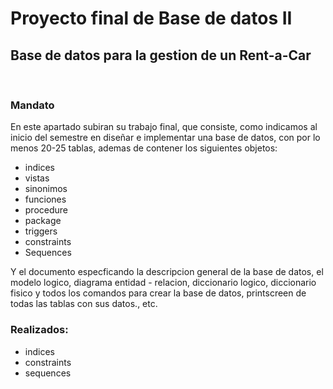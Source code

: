 # Proyecto final de Base de datos II
## Base de datos para la gestion de un Rent-a-Car

<br/>

### Mandato
En este apartado subiran su trabajo final, que consiste, como indicamos al inicio del semestre en diseñar e implementar una base de datos, con por lo menos 20-25 tablas, ademas de contener los siguientes objetos: 
* indices
* vistas
* sinonimos
* funciones
* procedure
* package
* triggers
* constraints
* Sequences

Y el documento especficando la descripcion general de la base de datos, el modelo logico, diagrama entidad - relacion, diccionario logico, diccionario fisico y todos los comandos para crear la base de datos, printscreen de todas las tablas con sus datos., etc.

### Realizados:
* indices
* constraints
* sequences